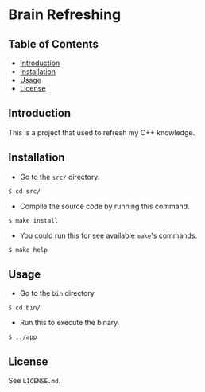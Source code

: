 # Brain Refreshing

## Table of Contents
- [Introduction](#introduction)
- [Installation](#installation)
- [Usage](#usage)
- [License](#license)

## Introduction
This is a project that used to refresh my C++ knowledge.

## Installation
- Go to the `src/` directory.
```
$ cd src/
```

- Compile the source code by running this command.
```
$ make install
```

- You could run this for see available `make`'s commands.
```
$ make help
```

## Usage
- Go to the `bin` directory.
```
$ cd bin/
```

- Run this to execute the binary.
```
$ ../app
```

## License
See `LICENSE.md`.

